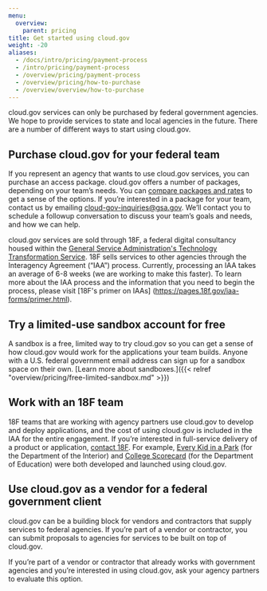 ```yaml
---
menu:
  overview:
    parent: pricing
title: Get started using cloud.gov
weight: -20
aliases:
  - /docs/intro/pricing/payment-process
  - /intro/pricing/payment-process
  - /overview/pricing/payment-process
  - /overview/pricing/how-to-purchase
  - /overview/overview/how-to-purchase
---
```


cloud.gov services can only be purchased by federal government agencies. We hope to provide services to state and local agencies in the future. There are a number of different ways to start using cloud.gov.

## Purchase cloud.gov for your federal team

If you represent an agency that wants to use cloud.gov services, you can purchase an access package. cloud.gov offers a number of packages, depending on your team’s needs. You can [compare packages and rates](/pricing/) to get a sense of the options. If you’re interested in a package for your team, contact us by emailing [cloud-gov-inquiries@gsa.gov](mailto:cloud-gov-inquiries@gsa.gov?body=What%27s%20your%20name%3F%0A%0AWhat%20agency%20or%20office%20do%20you%20work%20for%3F%0A%0AWhat%27s%20your%20job%20title%20or%20role%3F%0A%0ATell%20us%20a%20little%20about%20your%20project%20or%20your%20questions%20about%20cloud.gov:%0A%0AIf%20you%27d%20like%20us%20to%20call%20you%2C%20what%27s%20your%20phone%20number%20and%20when%20might%20be%20a%20good%20time%3F%0A). We’ll contact you to schedule a followup conversation to discuss your team’s goals and needs, and how we can help.

cloud.gov services are sold through 18F, a federal digital consultancy housed within the [General Service Administration's Technology Transformation Service](https://www.gsa.gov/tts). 18F sells services to other agencies through the Interagency Agreement (“IAA”) process. Currently, processing an IAA takes an average of 6-8 weeks (we are working to make this faster). To learn more about the IAA process and the information that you need to begin the process, please visit [18F's primer on IAAs] (https://pages.18f.gov/iaa-forms/primer.html).

## Try a limited-use sandbox account for free

A sandbox is a free, limited way to try cloud.gov so you can get a sense of how cloud.gov would work for the applications your team builds. Anyone with a U.S. federal government email address can sign up for a sandbox space on their own. [Learn more about sandboxes.]({{< relref "overview/pricing/free-limited-sandbox.md" >}})

## Work with an 18F team

18F teams that are working with agency partners use cloud.gov to develop and deploy applications, and the cost of using cloud.gov is included in the IAA for the entire engagement. If you’re interested in full-service delivery of a product or application, [contact 18F](https://18f.gsa.gov/contact/). For example, [Every Kid in a Park](https://everykidinapark.gov/) (for the Department of the Interior) and [College Scorecard](https://collegescorecard.ed.gov/) (for the Department of Education) were both developed and launched using cloud.gov.

## Use cloud.gov as a vendor for a federal government client

cloud.gov can be a building block for vendors and contractors that supply services to federal agencies. If you’re part of a vendor or contractor, you can submit proposals to agencies for services to be built on top of cloud.gov.

If you’re part of a vendor or contractor that already works with government agencies and you’re interested in using cloud.gov, ask your agency partners to evaluate this option.
